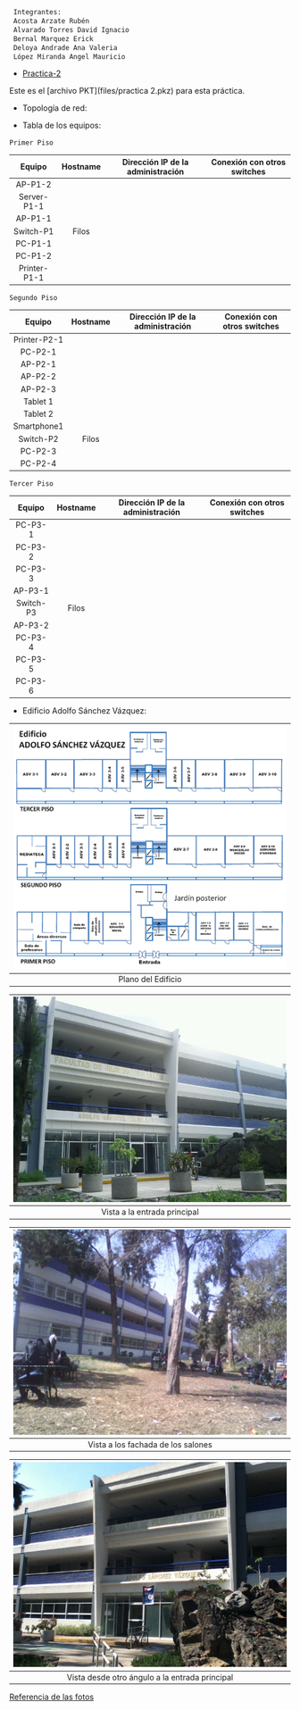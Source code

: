 ```
 Integrantes:
 Acosta Arzate Rubén
 Alvarado Torres David Ignacio
 Bernal Marquez Erick
 Deloya Andrade Ana Valeria
 López Miranda Angel Mauricio
```

- [Practica-2][liga-practica-2]

Este es el [archivo PKT](files/practica 2.pkz) para esta práctica.

* Topología de red:



* Tabla de los equipos:

```
Primer Piso
```

|    Equipo     | Hostname  |   Dirección IP de la administración | Conexión con otros switches
|:-------------:|:---------:|:-----------------------------------:|:----------------------------:|
|    AP-P1-2    |	    |			   	          |
|  Server-P1-1	| 	    |		                          |
|    AP-P1-1	| 	    |		                          |
|   Switch-P1	|  Filos    |		                          |
|   PC-P1-1	|	    |		                          |	
|   PC-P1-2     | 	    |		                          |
|  Printer-P1-1 |           |   				  |

```
Segundo Piso
```

|    Equipo     | Hostname  |   Dirección IP de la administración | Conexión con otros switches
|:-------------:|:---------:|:-----------------------------------:|:----------------------------:|
|  Printer-P2-1 |           |   				  |
|    PC-P2-1    |	    |		  		          |
|    AP-P2-1	| 	    |		                          |
|    AP-P2-2	| 	    |		                          |
|    AP-P2-3	| 	    |		                          |
|   Tablet 1	|	    |		                          |	
|   Tablet 2    | 	    |		                          |
|  Smartphone1  |           |                                     |
|   Switch-P2   |   Filos   |   				  |
|    PC-P2-3    |           |   			          |
|    PC-P2-4    |           |   				  |

```
Tercer Piso
```

|    Equipo     | Hostname  |   Dirección IP de la administración | Conexión con otros switches
|:-------------:|:---------:|:-----------------------------------:|:----------------------------:|
|    PC-P3-1    |	    |		  		          |
|    PC-P3-2	| 	    |		                          |
|    PC-P3-3	| 	    |		                          |
|    AP-P3-1	| 	    |		                          |
|   Switch-P3	|   Filos   |		                          |	
|    AP-P3-2    | 	    |		                          |
|    PC-P3-4	|	    |		                          |	
|    PC-P3-5    | 	    |		                          |
|    PC-P3-6    | 	    |		                          |

* Edificio Adolfo Sánchez Vázquez:

| ![](img/edificioASV.png)
|:-------------------------:|
|   Plano del Edificio

| ![](img/edificioASV1.png)
|:-----------------------------:|
| Vista a la entrada principal

| ![](img/edificioASV2.png)
|:----------------------------------:|
| Vista a los fachada de los salones

| ![](img/edificioASV3.png)
|:-----------------------------------------------:|
| Vista desde otro ángulo a la entrada principal

[Referencia de las fotos](https://es.foursquare.com/v/ffyl-anexo-adolfo-s%C3%A1nchez-v%C3%A1zquez/4e40577faeb73139a19e473f)


[liga-practica-2]: https://redes-ciencias-unam.gitlab.io/2023-2/laboratorio/practica-2/ 
